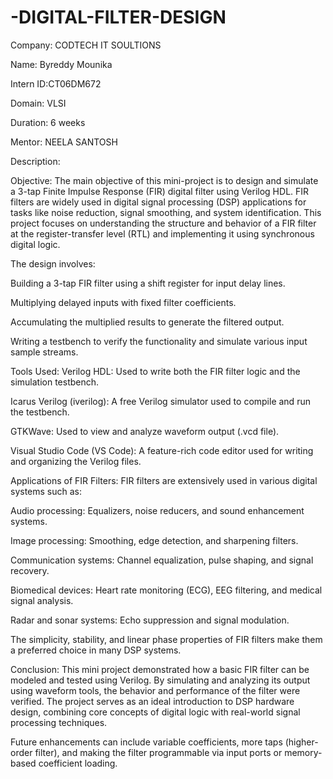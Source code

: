 # -DIGITAL-FILTER-DESIGN

Company: CODTECH IT SOULTIONS

Name: Byreddy Mounika

Intern ID:CT06DM672

Domain: VLSI

Duration: 6 weeks

Mentor: NEELA SANTOSH

Description:

Objective:
The main objective of this mini-project is to design and simulate a 3-tap Finite Impulse Response (FIR) digital filter using Verilog HDL. FIR filters are widely used in digital signal processing (DSP) applications for tasks like noise reduction, signal smoothing, and system identification. This project focuses on understanding the structure and behavior of a FIR filter at the register-transfer level (RTL) and implementing it using synchronous digital logic.

The design involves:

Building a 3-tap FIR filter using a shift register for input delay lines.

Multiplying delayed inputs with fixed filter coefficients.

Accumulating the multiplied results to generate the filtered output.

Writing a testbench to verify the functionality and simulate various input sample streams.

Tools Used:
Verilog HDL: Used to write both the FIR filter logic and the simulation testbench.

Icarus Verilog (iverilog): A free Verilog simulator used to compile and run the testbench.

GTKWave: Used to view and analyze waveform output (.vcd file).

Visual Studio Code (VS Code): A feature-rich code editor used for writing and organizing the Verilog files.

Applications of FIR Filters:
FIR filters are extensively used in various digital systems such as:

Audio processing: Equalizers, noise reducers, and sound enhancement systems.

Image processing: Smoothing, edge detection, and sharpening filters.

Communication systems: Channel equalization, pulse shaping, and signal recovery.

Biomedical devices: Heart rate monitoring (ECG), EEG filtering, and medical signal analysis.

Radar and sonar systems: Echo suppression and signal modulation.

The simplicity, stability, and linear phase properties of FIR filters make them a preferred choice in many DSP systems.

Conclusion:
This mini project demonstrated how a basic FIR filter can be modeled and tested using Verilog. By simulating and analyzing its output using waveform tools, the behavior and performance of the filter were verified. The project serves as an ideal introduction to DSP hardware design, combining core concepts of digital logic with real-world signal processing techniques.

Future enhancements can include variable coefficients, more taps (higher-order filter), and making the filter programmable via input ports or memory-based coefficient loading.

